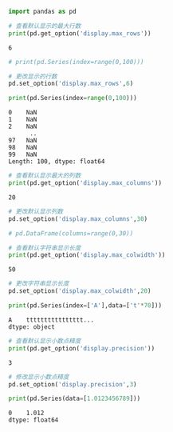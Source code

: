 

```python
import pandas as pd
```


```python
# 查看默认显示的最大行数
print(pd.get_option('display.max_rows'))
```

    6
    


```python
# print(pd.Series(index=range(0,100)))
```


```python
# 更改显示的行数
pd.set_option('display.max_rows',6)
```


```python
print(pd.Series(index=range(0,100)))
```

    0    NaN
    1    NaN
    2    NaN
          ..
    97   NaN
    98   NaN
    99   NaN
    Length: 100, dtype: float64
    


```python
# 查看默认显示最大的列数
print(pd.get_option('display.max_columns'))
```

    20
    


```python
# 更改默认显示列数
pd.set_option('display.max_columns',30)
```


```python
# pd.DataFrame(columns=range(0,30))
```


```python
# 查看默认字符串显示长度
print(pd.get_option('display.max_colwidth'))
```

    50
    


```python
# 更改字符串显示长度
pd.set_option('display.max_colwidth',20)
```


```python
print(pd.Series(index=['A'],data=['t'*70]))
```

    A    tttttttttttttttt...
    dtype: object
    


```python
# 查看默认显示小数点精度
print(pd.get_option('display.precision'))
```

    3
    


```python
# 修改显示小数点精度
pd.set_option('display.precision',3)
```


```python
print(pd.Series(data=[1.0123456789]))
```

    0    1.012
    dtype: float64
    
